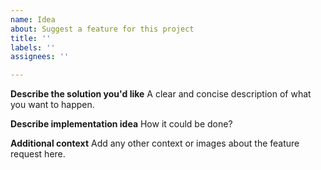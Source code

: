 ```yaml
---
name: Idea
about: Suggest a feature for this project
title: ''
labels: ''
assignees: ''

---
```


**Describe the solution you'd like**
A clear and concise description of what you want to happen.

**Describe implementation idea**
How it could be done?

**Additional context**
Add any other context or images about the feature request here.

